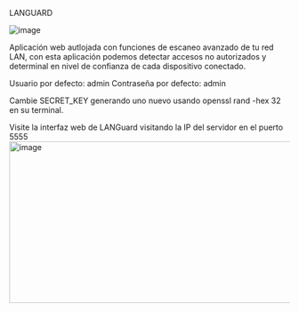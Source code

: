 LANGUARD

![image](https://github.com/user-attachments/assets/ccfb8364-edbd-457c-891c-6c8926a436a5)

Aplicación web autlojada con funciones de escaneo avanzado de tu red LAN, con esta aplicación podemos detectar accesos no autorizados y determinal en nivel de confianza de cada dispositivo conectado.




Usuario por defecto: admin
Contraseña por defecto: admin

Cambie SECRET_KEY generando uno nuevo usando openssl rand -hex 32 en su terminal.

Visite la interfaz web de LANGuard visitando la IP del servidor en el puerto 5555
<img width="1065" height="291" alt="image" src="https://github.com/user-attachments/assets/acec27ec-06a8-4d48-91ba-ca05616c9723" />




